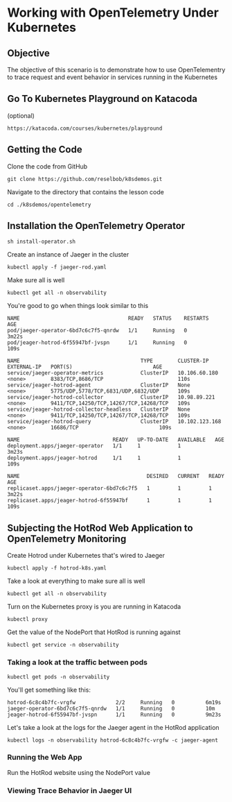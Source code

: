 # Working with OpenTelemetry Under Kubernetes

## Objective
The objective of this scenario is to demonstrate how to use OpenTelementry to trace request and event behavior in services running in the Kubernetes

## Go To Kubernetes Playground on Katacoda

(optional)

`https://katacoda.com/courses/kubernetes/playground`

## Getting the Code

Clone the code from GitHub

`git clone https://github.com/reselbob/k8sdemos.git`

Navigate to the directory that contains the lesson code

`cd ./k8sdemos/opentelemetry`

## Installation the OpenTelemetry Operator

`sh install-operator.sh`

Create an instance of Jaeger in the cluster

`kubectl apply -f jaeger-rod.yaml`

Make sure all is well

`kubectl get all -n observability`

You're good to go when things look similar to this
```
NAME                                   READY   STATUS    RESTARTS   AGE
pod/jaeger-operator-6bd7c6c7f5-qnrdw   1/1     Running   0          3m22s
pod/jeager-hotrod-6f55947bf-jvspn      1/1     Running   0          109s

NAME                                       TYPE        CLUSTER-IP       EXTERNAL-IP   PORT(S)                          AGE
service/jaeger-operator-metrics            ClusterIP   10.106.60.180    <none>        8383/TCP,8686/TCP                        110s
service/jeager-hotrod-agent                ClusterIP   None             <none>        5775/UDP,5778/TCP,6831/UDP,6832/UDP      109s
service/jeager-hotrod-collector            ClusterIP   10.98.89.221     <none>        9411/TCP,14250/TCP,14267/TCP,14268/TCP   109s
service/jeager-hotrod-collector-headless   ClusterIP   None             <none>        9411/TCP,14250/TCP,14267/TCP,14268/TCP   109s
service/jeager-hotrod-query                ClusterIP   10.102.123.168   <none>        16686/TCP                          109s

NAME                              READY   UP-TO-DATE   AVAILABLE   AGE
deployment.apps/jaeger-operator   1/1     1            1           3m23s
deployment.apps/jeager-hotrod     1/1     1            1           109s

NAME                                         DESIRED   CURRENT   READY   AGE
replicaset.apps/jaeger-operator-6bd7c6c7f5   1         1         1       3m22s
replicaset.apps/jeager-hotrod-6f55947bf      1         1         1       109s

```

## Subjecting the HotRod Web Application to OpenTelemetry Monitoring 

Create Hotrod under Kubernetes that's wired to Jaeger

`kubectl apply -f hotrod-k8s.yaml`

Take a look at everything to make sure all is well

`kubectl get all -n observability`

Turn on the Kubernetes proxy is you are running in Katacoda

`kubectl proxy`

Get the value of the NodePort that HotRod is running against

`kubectl get service -n observability`

### Taking a look at the traffic between pods

`kubectl get pods -n observability`

You'll get something like this:

```
hotrod-6c8c4b7fc-vrgfw             2/2     Running   0          6m19s
jaeger-operator-6bd7c6c7f5-qnrdw   1/1     Running   0          10m
jeager-hotrod-6f55947bf-jvspn      1/1     Running   0          9m23s

```

Let's take a look at the logs for the Jaeger agent in the HotRod application

`kubectl logs -n observability hotrod-6c8c4b7fc-vrgfw -c jaeger-agent`

### Running the Web App

Run the HotRod website using the NodePort value

### Viewing Trace Behavior in Jaeger UI